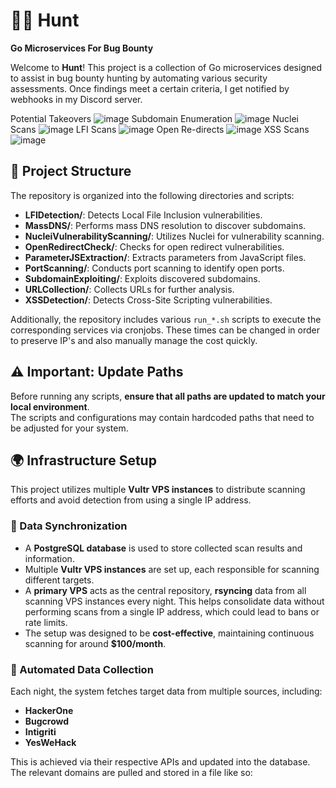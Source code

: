 # 🕵️‍♂️ Hunt

**Go Microservices For Bug Bounty**

Welcome to **Hunt**! This project is a collection of Go microservices designed to assist in bug bounty hunting by automating various security assessments. Once findings meet a certain criteria, I get notified by webhooks in my Discord server. 

Potential Takeovers
![image](https://github.com/user-attachments/assets/513e7616-818a-4120-8d78-7709b575a8ef)
Subdomain Enumeration
![image](https://github.com/user-attachments/assets/47d6d9d0-8f15-4c89-b845-4a449d7d2fc2)
Nuclei Scans
![image](https://github.com/user-attachments/assets/03aea1bf-4003-41e5-a035-dcf3710d5466)
LFI Scans
![image](https://github.com/user-attachments/assets/c6d8e972-7029-4643-a098-5841f69663d9)
Open Re-directs
![image](https://github.com/user-attachments/assets/8ad65502-f137-47ec-9857-584f44c6fef0)
XSS Scans
![image](https://github.com/user-attachments/assets/52a18443-c1af-4365-b7da-73c676eb2333)


## 📂 Project Structure

The repository is organized into the following directories and scripts:

- **LFIDetection/**: Detects Local File Inclusion vulnerabilities.
- **MassDNS/**: Performs mass DNS resolution to discover subdomains.
- **NucleiVulnerabilityScanning/**: Utilizes Nuclei for vulnerability scanning.
- **OpenRedirectCheck/**: Checks for open redirect vulnerabilities.
- **ParameterJSExtraction/**: Extracts parameters from JavaScript files.
- **PortScanning/**: Conducts port scanning to identify open ports.
- **SubdomainExploiting/**: Exploits discovered subdomains.
- **URLCollection/**: Collects URLs for further analysis.
- **XSSDetection/**: Detects Cross-Site Scripting vulnerabilities.

Additionally, the repository includes various `run_*.sh` scripts to execute the corresponding services via cronjobs. These times can be changed in order to preserve IP's and also manually manage the cost quickly. 

## ⚠️ Important: Update Paths  

Before running any scripts, **ensure that all paths are updated to match your local environment**.  
The scripts and configurations may contain hardcoded paths that need to be adjusted for your system.

## 🌍 Infrastructure Setup

This project utilizes multiple **Vultr VPS instances** to distribute scanning efforts and avoid detection from using a single IP address. 

### 💾 Data Synchronization  

- A **PostgreSQL database** is used to store collected scan results and information.
- Multiple **Vultr VPS instances** are set up, each responsible for scanning different targets.
- A **primary VPS** acts as the central repository, **rsyncing** data from all scanning VPS instances every night. This helps consolidate data without performing scans from a single IP address, which could lead to bans or rate limits.
- The setup was designed to be **cost-effective**, maintaining continuous scanning for around **$100/month**.

### 🔄 Automated Data Collection  

Each night, the system fetches target data from multiple sources, including:

- **HackerOne**
- **Bugcrowd**
- **Intigriti**
- **YesWeHack**

This is achieved via their respective APIs and updated into the database. The relevant domains are pulled and stored in a file like so:

